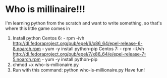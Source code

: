 # Who is millinaire!!!
I'm learning python from the scratch and want to write something, so that's where this little game comes in

1. Install python 
Centos 6: - rpm -ivh http://dl.fedoraproject.org/pub/epel/6/x86_64/epel-release-6-8.noarch.rpm
          - yum -y install python-pip
Centos 7: - rpm -iUvh http://dl.fedoraproject.org/pub/epel/7/x86_64/e/epel-release-7-5.noarch.rpm
          - yum -y install python-pip
2. chmod +x who-is-millionaire.py 
3. Run with this command: python who-is-millionaire.py
Have fun!
